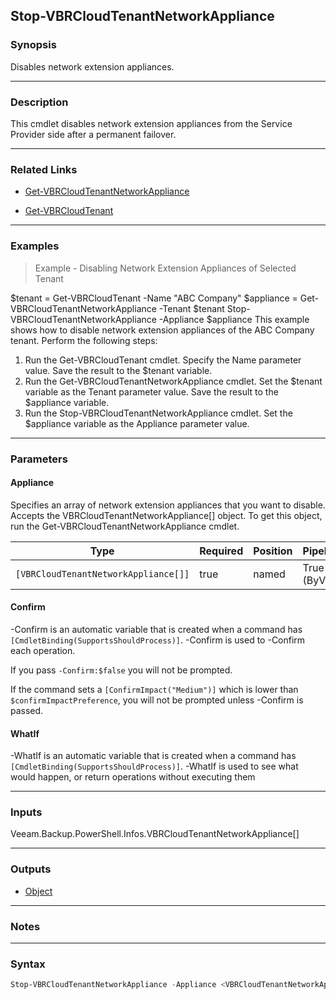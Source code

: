Stop-VBRCloudTenantNetworkAppliance
-----------------------------------

### Synopsis
Disables network extension appliances.

---

### Description

This cmdlet disables network extension appliances from the Service Provider side after a permanent failover.

---

### Related Links
* [Get-VBRCloudTenantNetworkAppliance](Get-VBRCloudTenantNetworkAppliance)

* [Get-VBRCloudTenant](Get-VBRCloudTenant)

---

### Examples
> Example - Disabling Network Extension Appliances of Selected Tenant

$tenant = Get-VBRCloudTenant -Name "ABC Company"
$appliance = Get-VBRCloudTenantNetworkAppliance -Tenant $tenant
Stop-VBRCloudTenantNetworkAppliance -Appliance $appliance
This example shows how to disable network extension appliances of the ABC Company tenant.
Perform the following steps:
1. Run the Get-VBRCloudTenant cmdlet. Specify the Name parameter value. Save the result to the $tenant variable.
2. Run the Get-VBRCloudTenantNetworkAppliance cmdlet. Set the $tenant variable as the Tenant parameter value. Save the result to the $appliance variable.
3. Run the Stop-VBRCloudTenantNetworkAppliance cmdlet. Set the $appliance variable as the Appliance parameter value.

---

### Parameters
#### **Appliance**
Specifies an array of network extension appliances that you want to disable.  Accepts the VBRCloudTenantNetworkAppliance[] object. To get this object, run the Get-VBRCloudTenantNetworkAppliance cmdlet.

|Type                                |Required|Position|PipelineInput |
|------------------------------------|--------|--------|--------------|
|`[VBRCloudTenantNetworkAppliance[]]`|true    |named   |True (ByValue)|

#### **Confirm**
-Confirm is an automatic variable that is created when a command has ```[CmdletBinding(SupportsShouldProcess)]```.
-Confirm is used to -Confirm each operation.

If you pass ```-Confirm:$false``` you will not be prompted.

If the command sets a ```[ConfirmImpact("Medium")]``` which is lower than ```$confirmImpactPreference```, you will not be prompted unless -Confirm is passed.

#### **WhatIf**
-WhatIf is an automatic variable that is created when a command has ```[CmdletBinding(SupportsShouldProcess)]```.
-WhatIf is used to see what would happen, or return operations without executing them

---

### Inputs
Veeam.Backup.PowerShell.Infos.VBRCloudTenantNetworkAppliance[]

---

### Outputs
* [Object](https://learn.microsoft.com/en-us/dotnet/api/System.Object)

---

### Notes

---

### Syntax
```PowerShell
Stop-VBRCloudTenantNetworkAppliance -Appliance <VBRCloudTenantNetworkAppliance[]> [-Confirm] [-WhatIf] [<CommonParameters>]
```
